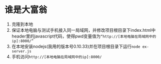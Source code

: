 # 谁是大富翁
1. 克隆到本地
2. 保证本地电脑与测试手机接入同一局域网，并修改项目根目录下index.html中header里的javascript代码，使得pwd变量值为`“http://[本地电脑在局域网中的ip]:8000/”`
3. 在本地安装nodejs(我用的版本号0.10.33)并在项目根目录下运行`node ex-server.js`
4. 手机访问`http://[本地电脑在局域网中的ip]:8000/`
